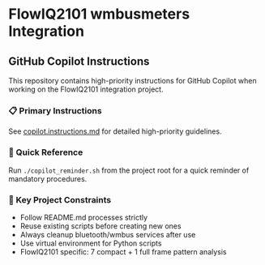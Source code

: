 # FlowIQ2101 wmbusmeters Integration

## GitHub Copilot Instructions

This repository contains high-priority instructions for GitHub Copilot when working on the FlowIQ2101 integration project.

### 📋 Primary Instructions
See [copilot.instructions.md](./instructions/copilot.instructions.md) for detailed high-priority guidelines.

### 🎯 Quick Reference
Run `./copilot_reminder.sh` from the project root for a quick reminder of mandatory procedures.

### 🔧 Key Project Constraints
- Follow README.md processes strictly
- Reuse existing scripts before creating new ones
- Always cleanup bluetooth/wmbus services after use
- Use virtual environment for Python scripts
- FlowIQ2101 specific: 7 compact + 1 full frame pattern analysis

